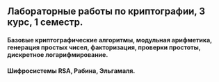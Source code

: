 ## Лабораторные работы по криптографии, 3 курс, 1 семестр.
#### Базовые криптографические алгоритмы, модульная арифметика, генерация простых чисел, факторизация, проверки простоты, дискретное логарифмирование.
#### Шифросистемы RSA, Рабина, Эльгамаля.
